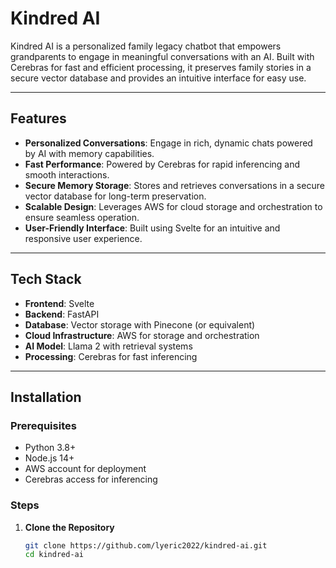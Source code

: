 # Kindred AI

Kindred AI is a personalized family legacy chatbot that empowers grandparents to engage in meaningful conversations with an AI. Built with Cerebras for fast and efficient processing, it preserves family stories in a secure vector database and provides an intuitive interface for easy use.

---

## Features
- **Personalized Conversations**: Engage in rich, dynamic chats powered by AI with memory capabilities.
- **Fast Performance**: Powered by Cerebras for rapid inferencing and smooth interactions.
- **Secure Memory Storage**: Stores and retrieves conversations in a secure vector database for long-term preservation.
- **Scalable Design**: Leverages AWS for cloud storage and orchestration to ensure seamless operation.
- **User-Friendly Interface**: Built using Svelte for an intuitive and responsive user experience.

---

## Tech Stack
- **Frontend**: Svelte
- **Backend**: FastAPI
- **Database**: Vector storage with Pinecone (or equivalent)
- **Cloud Infrastructure**: AWS for storage and orchestration
- **AI Model**: Llama 2 with retrieval systems
- **Processing**: Cerebras for fast inferencing

---

## Installation

### Prerequisites
- Python 3.8+
- Node.js 14+
- AWS account for deployment
- Cerebras access for inferencing

### Steps
1. **Clone the Repository**
   ```bash
   git clone https://github.com/lyeric2022/kindred-ai.git
   cd kindred-ai